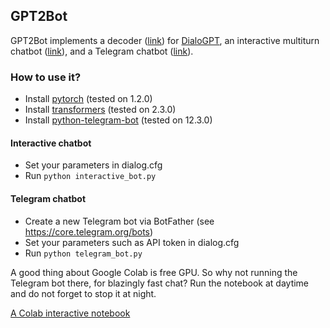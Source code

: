 ## GPT2Bot

GPT2Bot implements a decoder ([link](https://github.com/polakowo/textai/blob/master/GPT2Bot/decoder.py)) for [DialoGPT](https://github.com/microsoft/DialoGPT), an interactive multiturn chatbot ([link](https://github.com/polakowo/textai/blob/master/GPT2Bot/interactive_bot.py)), and a Telegram chatbot ([link](https://github.com/polakowo/textai/blob/master/GPT2Bot/telegram_bot.py)).

### How to use it?

- Install [pytorch](https://github.com/pytorch/pytorch) (tested on 1.2.0)
- Install [transformers](https://github.com/huggingface/transformers) (tested on 2.3.0)
- Install [python-telegram-bot](https://github.com/python-telegram-bot/python-telegram-bot) (tested on 12.3.0)

#### Interactive chatbot

- Set your parameters in dialog.cfg
- Run `python interactive_bot.py`

#### Telegram chatbot

- Create a new Telegram bot via BotFather (see https://core.telegram.org/bots)
- Set your parameters such as API token in dialog.cfg
- Run `python telegram_bot.py`

A good thing about Google Colab is free GPU. So why not running the Telegram bot there, for blazingly fast chat? Run the notebook at daytime and do not forget to stop it at night.

[A Colab interactive notebook](https://colab.research.google.com/drive/1ahoqOyoIA7yIfCRm7UaWBeVfm_FADLJt)
